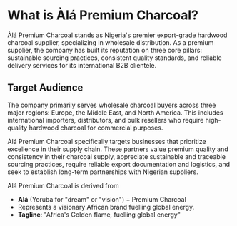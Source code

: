 # What is Àlá Premium Charcoal?

Àlá Premium Charcoal stands as Nigeria's premier export-grade hardwood charcoal supplier, specializing in wholesale distribution. As a premium supplier, the company has built its reputation on three core pillars: sustainable sourcing practices, consistent quality standards, and reliable delivery services for its international B2B clientele.

## Target Audience

The company primarily serves wholesale charcoal buyers across three major regions: Europe, the Middle East, and North America. This includes international importers, distributors, and bulk resellers who require high-quality hardwood charcoal for commercial purposes.

Àlá Premium Charcoal specifically targets businesses that prioritize excellence in their supply chain. These partners value premium quality and consistency in their charcoal supply, appreciate sustainable and traceable sourcing practices, require reliable export documentation and logistics, and seek to establish long-term partnerships with Nigerian suppliers.

Alá Premium Charcoal is derived from

- **Alá** (Yoruba for "dream" or "vision") + Premium Charcoal
- Represents a visionary African brand fuelling global energy.
- **Tagline**: "Africa's Golden flame, fuelling global energy"